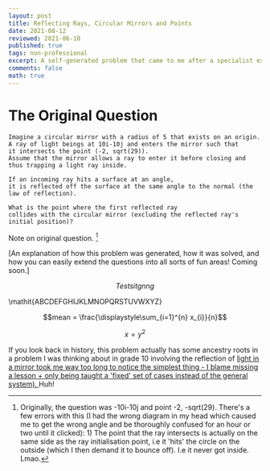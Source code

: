 ```yaml
---
layout: post
title: Reflecting Rays, Circular Mirrors and Points
date: 2021-08-12
reviewed: 2021-06-10
published: true
tags: non-professional 
excerpt: A self-generated problem that came to me after a specialist exam. It's a pretty problem to think about! Testing Mathjax.
comments: false
math: true
---
```


# The Original Question
```
Imagine a circular mirror with a radius of 5 that exists on an origin. 
A ray of light beings at 10i-10j and enters the mirror such that 
it intersects the point (-2, sqrt(29)). 
Assume that the mirror allows a ray to enter it before closing and thus trapping a light ray inside.

If an incoming ray hits a surface at an angle, 
it is reflected off the surface at the same angle to the normal (the law of reflection).

What is the point where the first reflected ray 
collides with the circular mirror (excluding the reflected ray's initial position)?
```
Note on original question. [^1]

[An explanation of how this problem was generated, how it was solved, and how you can easily extend the questions into all sorts of fun areas!
Coming soon.]

$$\mathit{Testsitgnng}$$

\mathit{ABCDEFGHIJKLMNOPQRSTUVWXYZ}


$$mean = \frac{\displaystyle\sum_{i=1}^{n} x_{i}}{n}$$

$$ x = y^2 $$


If you look back in history, this problem actually has some ancestry roots in a problem I was thinking about in grade 10 involving the reflection of  <a href="#" class="tooltip">light in a mirror <span> took me way too long to notice the simplest thing - I blame missing a lesson + only being taught a 'fixed' set of cases instead of the general system). </span> </a> Huh!


[^1]: Originally, the question was -10i-10j and point -2, -sqrt(29). There's a few errors with this (I had the wrong diagram in my head which caused me to get the wrong angle and be thoroughly confused for an hour or two until it clicked): 1) The point that the ray intersects is actually on the same side as the ray initialisation point, i.e it 'hits' the circle on the outside (which I then demand it to bounce off). I.e it never got inside. Lmao. 